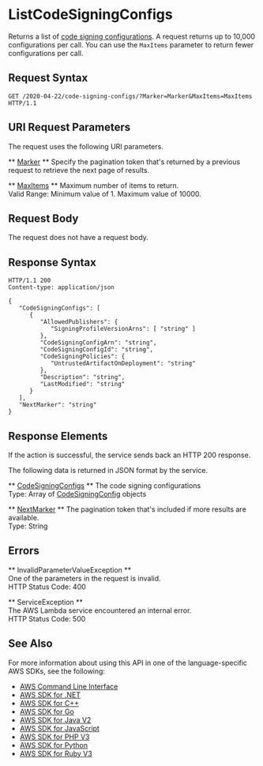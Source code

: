 # ListCodeSigningConfigs<a name="API_ListCodeSigningConfigs"></a>

Returns a list of [code signing configurations](https://docs.aws.amazon.com/lambda/latest/dg/configuring-codesigning.html)\. A request returns up to 10,000 configurations per call\. You can use the `MaxItems` parameter to return fewer configurations per call\. 

## Request Syntax<a name="API_ListCodeSigningConfigs_RequestSyntax"></a>

```
GET /2020-04-22/code-signing-configs/?Marker=Marker&MaxItems=MaxItems HTTP/1.1
```

## URI Request Parameters<a name="API_ListCodeSigningConfigs_RequestParameters"></a>

The request uses the following URI parameters\.

 ** [Marker](#API_ListCodeSigningConfigs_RequestSyntax) **   <a name="SSS-ListCodeSigningConfigs-request-Marker"></a>
Specify the pagination token that's returned by a previous request to retrieve the next page of results\.

 ** [MaxItems](#API_ListCodeSigningConfigs_RequestSyntax) **   <a name="SSS-ListCodeSigningConfigs-request-MaxItems"></a>
Maximum number of items to return\.  
Valid Range: Minimum value of 1\. Maximum value of 10000\.

## Request Body<a name="API_ListCodeSigningConfigs_RequestBody"></a>

The request does not have a request body\.

## Response Syntax<a name="API_ListCodeSigningConfigs_ResponseSyntax"></a>

```
HTTP/1.1 200
Content-type: application/json

{
   "CodeSigningConfigs": [ 
      { 
         "AllowedPublishers": { 
            "SigningProfileVersionArns": [ "string" ]
         },
         "CodeSigningConfigArn": "string",
         "CodeSigningConfigId": "string",
         "CodeSigningPolicies": { 
            "UntrustedArtifactOnDeployment": "string"
         },
         "Description": "string",
         "LastModified": "string"
      }
   ],
   "NextMarker": "string"
}
```

## Response Elements<a name="API_ListCodeSigningConfigs_ResponseElements"></a>

If the action is successful, the service sends back an HTTP 200 response\.

The following data is returned in JSON format by the service\.

 ** [CodeSigningConfigs](#API_ListCodeSigningConfigs_ResponseSyntax) **   <a name="SSS-ListCodeSigningConfigs-response-CodeSigningConfigs"></a>
The code signing configurations  
Type: Array of [CodeSigningConfig](API_CodeSigningConfig.md) objects

 ** [NextMarker](#API_ListCodeSigningConfigs_ResponseSyntax) **   <a name="SSS-ListCodeSigningConfigs-response-NextMarker"></a>
The pagination token that's included if more results are available\.  
Type: String

## Errors<a name="API_ListCodeSigningConfigs_Errors"></a>

 ** InvalidParameterValueException **   
One of the parameters in the request is invalid\.  
HTTP Status Code: 400

 ** ServiceException **   
The AWS Lambda service encountered an internal error\.  
HTTP Status Code: 500

## See Also<a name="API_ListCodeSigningConfigs_SeeAlso"></a>

For more information about using this API in one of the language\-specific AWS SDKs, see the following:
+  [AWS Command Line Interface](https://docs.aws.amazon.com/goto/aws-cli/lambda-2015-03-31/ListCodeSigningConfigs) 
+  [AWS SDK for \.NET](https://docs.aws.amazon.com/goto/DotNetSDKV3/lambda-2015-03-31/ListCodeSigningConfigs) 
+  [AWS SDK for C\+\+](https://docs.aws.amazon.com/goto/SdkForCpp/lambda-2015-03-31/ListCodeSigningConfigs) 
+  [AWS SDK for Go](https://docs.aws.amazon.com/goto/SdkForGoV1/lambda-2015-03-31/ListCodeSigningConfigs) 
+  [AWS SDK for Java V2](https://docs.aws.amazon.com/goto/SdkForJavaV2/lambda-2015-03-31/ListCodeSigningConfigs) 
+  [AWS SDK for JavaScript](https://docs.aws.amazon.com/goto/AWSJavaScriptSDK/lambda-2015-03-31/ListCodeSigningConfigs) 
+  [AWS SDK for PHP V3](https://docs.aws.amazon.com/goto/SdkForPHPV3/lambda-2015-03-31/ListCodeSigningConfigs) 
+  [AWS SDK for Python](https://docs.aws.amazon.com/goto/boto3/lambda-2015-03-31/ListCodeSigningConfigs) 
+  [AWS SDK for Ruby V3](https://docs.aws.amazon.com/goto/SdkForRubyV3/lambda-2015-03-31/ListCodeSigningConfigs) 